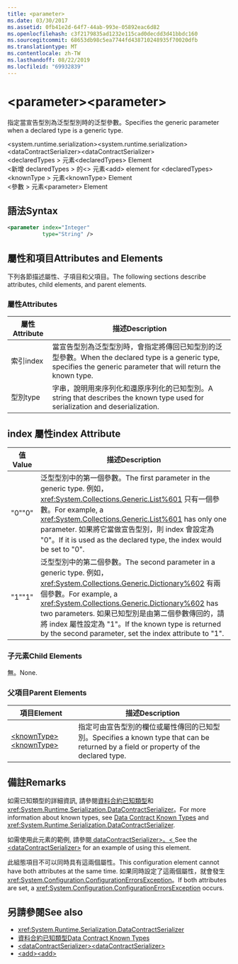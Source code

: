 ```yaml
---
title: <parameter>
ms.date: 03/30/2017
ms.assetid: 0fb41e2d-64f7-44ab-993e-05892eac6d82
ms.openlocfilehash: c3f2179835ad1232e115cad0decdd3d41bbdc160
ms.sourcegitcommit: 68653db98c5ea7744fd438710248935f70020dfb
ms.translationtype: MT
ms.contentlocale: zh-TW
ms.lasthandoff: 08/22/2019
ms.locfileid: "69932839"
---
```

# <a name="parameter"></a><span data-ttu-id="6ce68-101">\<parameter></span><span class="sxs-lookup"><span data-stu-id="6ce68-101">\<parameter></span></span>
<span data-ttu-id="6ce68-102">指定當宣告型別為泛型型別時的泛型參數。</span><span class="sxs-lookup"><span data-stu-id="6ce68-102">Specifies the generic parameter when a declared type is a generic type.</span></span>  
  
 <span data-ttu-id="6ce68-103">\<system.runtime.serialization></span><span class="sxs-lookup"><span data-stu-id="6ce68-103">\<system.runtime.serialization></span></span>  
<span data-ttu-id="6ce68-104">\<dataContractSerializer></span><span class="sxs-lookup"><span data-stu-id="6ce68-104">\<dataContractSerializer></span></span>  
<span data-ttu-id="6ce68-105">\<declaredTypes > 元素</span><span class="sxs-lookup"><span data-stu-id="6ce68-105">\<declaredTypes> Element</span></span>  
<span data-ttu-id="6ce68-106">\<新增 declaredTypes > 的\<> 元素</span><span class="sxs-lookup"><span data-stu-id="6ce68-106">\<add> element for \<declaredTypes></span></span>  
<span data-ttu-id="6ce68-107">\<knownType > 元素</span><span class="sxs-lookup"><span data-stu-id="6ce68-107">\<knownType> Element</span></span>  
<span data-ttu-id="6ce68-108">\<參數 > 元素</span><span class="sxs-lookup"><span data-stu-id="6ce68-108">\<parameter> Element</span></span>  
  
## <a name="syntax"></a><span data-ttu-id="6ce68-109">語法</span><span class="sxs-lookup"><span data-stu-id="6ce68-109">Syntax</span></span>  
  
```xml  
<parameter index="Integer"
           type="String" />
```  
  
## <a name="attributes-and-elements"></a><span data-ttu-id="6ce68-110">屬性和項目</span><span class="sxs-lookup"><span data-stu-id="6ce68-110">Attributes and Elements</span></span>  
 <span data-ttu-id="6ce68-111">下列各節描述屬性、子項目和父項目。</span><span class="sxs-lookup"><span data-stu-id="6ce68-111">The following sections describe attributes, child elements, and parent elements.</span></span>  
  
### <a name="attributes"></a><span data-ttu-id="6ce68-112">屬性</span><span class="sxs-lookup"><span data-stu-id="6ce68-112">Attributes</span></span>  
  
|<span data-ttu-id="6ce68-113">屬性</span><span class="sxs-lookup"><span data-stu-id="6ce68-113">Attribute</span></span>|<span data-ttu-id="6ce68-114">描述</span><span class="sxs-lookup"><span data-stu-id="6ce68-114">Description</span></span>|  
|---------------|-----------------|  
|<span data-ttu-id="6ce68-115">索引</span><span class="sxs-lookup"><span data-stu-id="6ce68-115">index</span></span>|<span data-ttu-id="6ce68-116">當宣告型別為泛型型別時，會指定將傳回已知型別的泛型參數。</span><span class="sxs-lookup"><span data-stu-id="6ce68-116">When the declared type is a generic type, specifies the generic parameter that will return the known type.</span></span>|  
|<span data-ttu-id="6ce68-117">型別</span><span class="sxs-lookup"><span data-stu-id="6ce68-117">type</span></span>|<span data-ttu-id="6ce68-118">字串，說明用來序列化和還原序列化的已知型別。</span><span class="sxs-lookup"><span data-stu-id="6ce68-118">A string that describes the known type used for serialization and deserialization.</span></span>|  
  
## <a name="index-attribute"></a><span data-ttu-id="6ce68-119">index 屬性</span><span class="sxs-lookup"><span data-stu-id="6ce68-119">index Attribute</span></span>  
  
|<span data-ttu-id="6ce68-120">值</span><span class="sxs-lookup"><span data-stu-id="6ce68-120">Value</span></span>|<span data-ttu-id="6ce68-121">描述</span><span class="sxs-lookup"><span data-stu-id="6ce68-121">Description</span></span>|  
|-----------|-----------------|  
|<span data-ttu-id="6ce68-122">"0"</span><span class="sxs-lookup"><span data-stu-id="6ce68-122">"0"</span></span>|<span data-ttu-id="6ce68-123">泛型型別中的第一個參數。</span><span class="sxs-lookup"><span data-stu-id="6ce68-123">The first parameter in the generic type.</span></span> <span data-ttu-id="6ce68-124">例如，<xref:System.Collections.Generic.List%601> 只有一個參數。</span><span class="sxs-lookup"><span data-stu-id="6ce68-124">For example, a <xref:System.Collections.Generic.List%601> has only one parameter.</span></span> <span data-ttu-id="6ce68-125">如果將它當做宣告型別，則 index 會設定為 "0"。</span><span class="sxs-lookup"><span data-stu-id="6ce68-125">If it is used as the declared type, the index would be set to "0".</span></span>|  
|<span data-ttu-id="6ce68-126">"1"</span><span class="sxs-lookup"><span data-stu-id="6ce68-126">"1"</span></span>|<span data-ttu-id="6ce68-127">泛型型別中的第二個參數。</span><span class="sxs-lookup"><span data-stu-id="6ce68-127">The second parameter in a generic type.</span></span> <span data-ttu-id="6ce68-128">例如，<xref:System.Collections.Generic.Dictionary%602> 有兩個參數。</span><span class="sxs-lookup"><span data-stu-id="6ce68-128">For example, a <xref:System.Collections.Generic.Dictionary%602> has two parameters.</span></span> <span data-ttu-id="6ce68-129">如果已知型別是由第二個參數傳回的，請將 index 屬性設定為 "1"。</span><span class="sxs-lookup"><span data-stu-id="6ce68-129">If the known type is returned by the second parameter, set the index attribute to "1".</span></span>|  
  
### <a name="child-elements"></a><span data-ttu-id="6ce68-130">子元素</span><span class="sxs-lookup"><span data-stu-id="6ce68-130">Child Elements</span></span>  
 <span data-ttu-id="6ce68-131">無。</span><span class="sxs-lookup"><span data-stu-id="6ce68-131">None.</span></span>  
  
### <a name="parent-elements"></a><span data-ttu-id="6ce68-132">父項目</span><span class="sxs-lookup"><span data-stu-id="6ce68-132">Parent Elements</span></span>  
  
|<span data-ttu-id="6ce68-133">項目</span><span class="sxs-lookup"><span data-stu-id="6ce68-133">Element</span></span>|<span data-ttu-id="6ce68-134">描述</span><span class="sxs-lookup"><span data-stu-id="6ce68-134">Description</span></span>|  
|-------------|-----------------|  
|[<span data-ttu-id="6ce68-135">\<knownType></span><span class="sxs-lookup"><span data-stu-id="6ce68-135">\<knownType></span></span>](knowntype.md)|<span data-ttu-id="6ce68-136">指定可由宣告型別的欄位或屬性傳回的已知型別。</span><span class="sxs-lookup"><span data-stu-id="6ce68-136">Specifies a known type that can be returned by a field or property of the declared type.</span></span>|  
  
## <a name="remarks"></a><span data-ttu-id="6ce68-137">備註</span><span class="sxs-lookup"><span data-stu-id="6ce68-137">Remarks</span></span>  
 <span data-ttu-id="6ce68-138">如需已知類型的詳細資訊, 請參閱[資料合約已知類型](../../../wcf/feature-details/data-contract-known-types.md)和<xref:System.Runtime.Serialization.DataContractSerializer>。</span><span class="sxs-lookup"><span data-stu-id="6ce68-138">For more information about known types, see [Data Contract Known Types](../../../wcf/feature-details/data-contract-known-types.md) and <xref:System.Runtime.Serialization.DataContractSerializer>.</span></span>  
  
 <span data-ttu-id="6ce68-139">如需使用此元素的範例, 請參閱[ dataContractSerializer>。\< ](datacontractserializer-element.md)</span><span class="sxs-lookup"><span data-stu-id="6ce68-139">See the [\<dataContractSerializer>](datacontractserializer-element.md) for an example of using this element.</span></span>  
  
 <span data-ttu-id="6ce68-140">此組態項目不可以同時具有這兩個屬性。</span><span class="sxs-lookup"><span data-stu-id="6ce68-140">This configuration element cannot have both attributes at the same time.</span></span> <span data-ttu-id="6ce68-141">如果同時設定了這兩個屬性，就會發生 <xref:System.Configuration.ConfigurationErrorsException>。</span><span class="sxs-lookup"><span data-stu-id="6ce68-141">If both attributes are set, a <xref:System.Configuration.ConfigurationErrorsException> occurs.</span></span>  
  
## <a name="see-also"></a><span data-ttu-id="6ce68-142">另請參閱</span><span class="sxs-lookup"><span data-stu-id="6ce68-142">See also</span></span>

- <xref:System.Runtime.Serialization.DataContractSerializer>
- [<span data-ttu-id="6ce68-143">資料合約已知類型</span><span class="sxs-lookup"><span data-stu-id="6ce68-143">Data Contract Known Types</span></span>](../../../wcf/feature-details/data-contract-known-types.md)
- [<span data-ttu-id="6ce68-144">\<dataContractSerializer></span><span class="sxs-lookup"><span data-stu-id="6ce68-144">\<dataContractSerializer></span></span>](datacontractserializer-element.md)
- [<span data-ttu-id="6ce68-145">\<add></span><span class="sxs-lookup"><span data-stu-id="6ce68-145">\<add></span></span>](add-of-declaredtypes-element.md)
